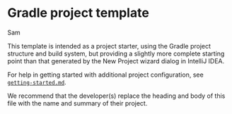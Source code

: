 # Gradle project template

Sam

This template is intended as a project starter, using the Gradle project structure and build system, but providing a slightly more complete starting point than that generated by the New Project wizard dialog in IntelliJ IDEA.

For help in getting started with additional project configuration, see [`getting-started.md`](getting-started.md).

We recommend that the developer(s) replace the heading and body of this file with the name and summary of their project.